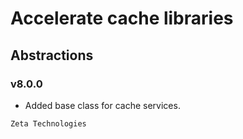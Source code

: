 # Accelerate cache libraries
## Abstractions
### v8.0.0

- Added base class for cache services.

```
Zeta Technologies
```